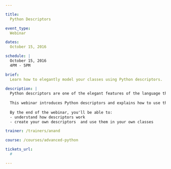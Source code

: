 ```yaml
---

title:
  Python Descriptors

event_type:
  Webinar

dates:
  October 15, 2016

schedule: |
  October 15, 2016  
  4PM - 5PM

brief:
  Learn how to elegantly model your classes using Python descriptors.
  
description: |
  Python descriptors are one of the elegant features of the language that allows defining classes in a declarative way. Many modern libraries and frameworks use them to create elegant APIs. 
  
  This webinar introduces Python descriptors and explains how to use them in practical applications using lot of examples.
  
  By the end of the webinar, you'll be able to:
  - understand how descriptors work
  - create your own descriptors  and use them in your own classes

trainer: /trainers/anand

course: /courses/advanced-python

tickets_url:
  #

---
```

